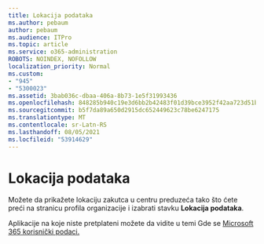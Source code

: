```yaml
---
title: Lokacija podataka
ms.author: pebaum
author: pebaum
ms.audience: ITPro
ms.topic: article
ms.service: o365-administration
ROBOTS: NOINDEX, NOFOLLOW
localization_priority: Normal
ms.custom:
- "945"
- "5300023"
ms.assetid: 3bab036c-dbaa-406a-8b73-1e5f31993436
ms.openlocfilehash: 848285b940c19e3d6bb2b42483f01d39bce3952f42aa723d51b1a6392f0f1dcc
ms.sourcegitcommit: b5f7da89a650d2915dc652449623c78be6247175
ms.translationtype: MT
ms.contentlocale: sr-Latn-RS
ms.lasthandoff: 08/05/2021
ms.locfileid: "53914629"
---
```

# <a name="data-location"></a>Lokacija podataka

Možete da prikažete lokaciju zakutca u centru preduzeća [](https://admin.microsoft.com/AdminPortal/Home#/Settings/OrganizationProfile) tako što ćete preći na stranicu profila organizacije i izabrati stavku **Lokacija podataka**.

Aplikacije na koje niste pretplateni možete da vidite u temi Gde se [Microsoft 365 korisnički podaci.](https://docs.microsoft.com/office365/enterprise/o365-data-locations)